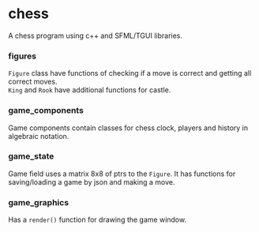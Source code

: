 # chess
A chess program using c++ and SFML/TGUI libraries.
### figures
`Figure` class have functions of checking if a move is correct and getting all correct moves.
\
`King` and `Rook` have additional functions for castle.
### game_components
Game components contain classes for chess clock, players and history in algebraic notation.
### game_state
Game field uses a matrix 8x8 of ptrs to the `Figure`. It has functions for saving/loading a game by json and making a move.
### game_graphics
Has a `render()` function for drawing the game window.
